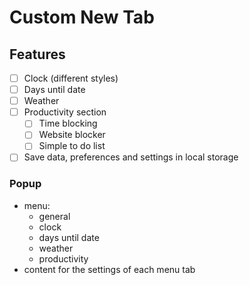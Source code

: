# Custom New Tab

## Features

- [ ] Clock (different styles)  
- [ ] Days until date
- [ ] Weather
- [ ] Productivity section
    - [ ] Time blocking
    - [ ] Website blocker
    - [ ] Simple to do list 
- [ ] Save data, preferences and settings in local storage

### Popup
- menu:
    - general
    - clock
    - days until date
    - weather
    - productivity
- content for the settings of each menu tab